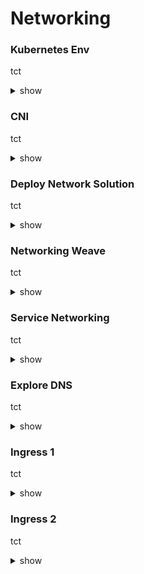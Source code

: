 # Networking

### Kubernetes Env

tct

<details><summary>show</summary>
<p>
  
```bash
k logs webapp-1
```

</p>
</details>

### CNI

tct

<details><summary>show</summary>
<p>
  
```bash
k logs webapp-1
```

</p>
</details>


### Deploy Network Solution

tct

<details><summary>show</summary>
<p>
  
```bash
k logs webapp-1
```

</p>
</details>

### Networking Weave

tct

<details><summary>show</summary>
<p>
  
```bash
k logs webapp-1
```

</p>
</details>


### Service Networking 

tct

<details><summary>show</summary>
<p>
  
```bash
k logs webapp-1
```

</p>
</details>


### Explore DNS

tct

<details><summary>show</summary>
<p>
  
```bash
k logs webapp-1
```

</p>
</details>


### Ingress 1

tct

<details><summary>show</summary>
<p>
  
```bash
k logs webapp-1
```

</p>
</details>


### Ingress 2

tct

<details><summary>show</summary>
<p>
  
```bash
k logs webapp-1
```

</p>
</details>

